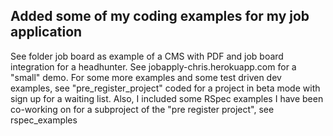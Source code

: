 Added some of my coding examples for my job application
------
See folder job board as example of a CMS with PDF and job board integration for a headhunter. See jobapply-chris.herokuapp.com for a "small" demo.
For some more examples and some test driven dev examples, see "pre_register_project" coded for a project in beta mode with sign up for a waiting list.
Also, I included some RSpec examples I have been co-working on for a subproject of the "pre register project", see rspec_examples
